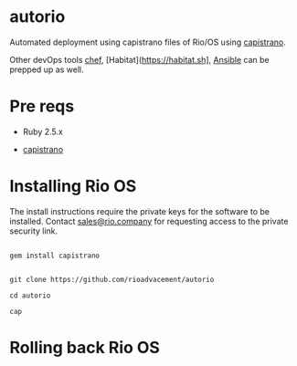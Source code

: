 # autorio

Automated deployment using capistrano files of Rio/OS using [capistrano](http://capistranorb.com).

Other devOps tools [chef](https://chef.io), [Habitat](https://habitat.sh], [Ansible](https://ansible) can be prepped up as well.

# Pre reqs

- Ruby 2.5.x

- [capistrano](http://capistranorb.com)

# Installing Rio OS

The install instructions require the private keys for the software to be installed.  Contact [sales@rio.company](sales@rio.company) for requesting access to the private security link.

```

gem install capistrano

```

```

git clone https://github.com/rioadvacement/autorio

cd autorio

cap

```

# Rolling back Rio OS

```


```
